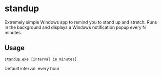 # standup

Extremely simple Windows app to remind you to stand up and stretch. Runs in the background and displays a Windows notification popup every N minutes.

## Usage

```shell
standup.exe [interval in minutes]
```

Default interval: every hour
